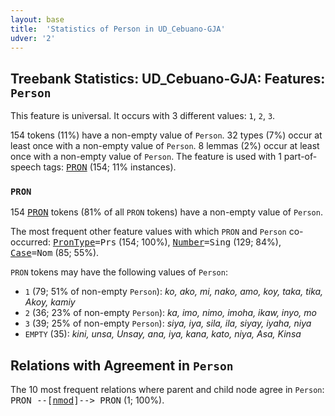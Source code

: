 ```yaml
---
layout: base
title:  'Statistics of Person in UD_Cebuano-GJA'
udver: '2'
---
```


## Treebank Statistics: UD_Cebuano-GJA: Features: `Person`

This feature is universal.
It occurs with 3 different values: `1`, `2`, `3`.

154 tokens (11%) have a non-empty value of `Person`.
32 types (7%) occur at least once with a non-empty value of `Person`.
8 lemmas (2%) occur at least once with a non-empty value of `Person`.
The feature is used with 1 part-of-speech tags: <tt><a href="ceb_gja-pos-PRON.html">PRON</a></tt> (154; 11% instances).

### `PRON`

154 <tt><a href="ceb_gja-pos-PRON.html">PRON</a></tt> tokens (81% of all `PRON` tokens) have a non-empty value of `Person`.

The most frequent other feature values with which `PRON` and `Person` co-occurred: <tt><a href="ceb_gja-feat-PronType.html">PronType</a></tt><tt>=Prs</tt> (154; 100%), <tt><a href="ceb_gja-feat-Number.html">Number</a></tt><tt>=Sing</tt> (129; 84%), <tt><a href="ceb_gja-feat-Case.html">Case</a></tt><tt>=Nom</tt> (85; 55%).

`PRON` tokens may have the following values of `Person`:

* `1` (79; 51% of non-empty `Person`): <em>ko, ako, mi, nako, amo, koy, taka, tika, Akoy, kamiy</em>
* `2` (36; 23% of non-empty `Person`): <em>ka, imo, nimo, imoha, ikaw, inyo, mo</em>
* `3` (39; 25% of non-empty `Person`): <em>siya, iya, sila, ila, siyay, iyaha, niya</em>
* `EMPTY` (35): <em>kini, unsa, Unsay, ana, iya, kana, kato, niya, Asa, Kinsa</em>

## Relations with Agreement in `Person`

The 10 most frequent relations where parent and child node agree in `Person`:
<tt>PRON --[<tt><a href="ceb_gja-dep-nmod.html">nmod</a></tt>]--> PRON</tt> (1; 100%).

